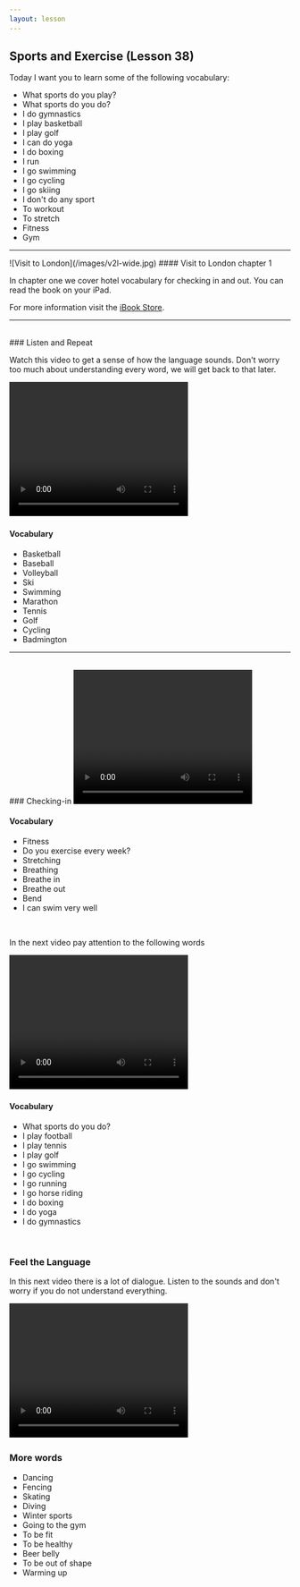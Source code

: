 ```yaml
---
layout: lesson
---
```

## Sports and Exercise (Lesson 38)


Today I want you to learn some of the following vocabulary:

* What sports do you play? 
* What sports do you do? 
* I do gymnastics 
* I play basketball 
* I play golf 
* I can do yoga 
* I do boxing 
* I run 
* I go swimming 
* I go cycling 
* I go skiing 
* I don't do any sport 
* To workout 
* To stretch 
* Fitness
* Gym 
 



<hr>
![Visit to London](/images/v2l-wide.jpg)
#### Visit to London chapter 1

In chapter one we cover hotel vocabulary for checking in and out. 
You can read the book on your iPad.

For more information visit the [iBook Store](https://itunes.apple.com/us/book/portuguese-for-travelers/id568515833).

<hr>

<br class="column">
### Listen and Repeat 

Watch this video to get a sense of how the language sounds. Don't worry too much about understanding every word, we will get back to that later.


<video width="320" height="240" preload="none">
    <source type="video/youtube" src="http://www.youtube.com/watch?v=EubqKQJVykI" />
</video>

#### Vocabulary

* Basketball
* Baseball
* Volleyball
* Ski
* Swimming
* Marathon
* Tennis 
* Golf 
* Cycling 
* Badmington 





<hr>
<br class="column">
### Checking-in

<video width="320" height="240" preload="none">
    <source type="video/youtube" src="http://www.youtube.com/watch?v=BMGAXVG-WsQ" />
</video>

#### Vocabulary

* Fitness
* Do you exercise every week? 
* Stretching 
* Breathing 
* Breathe in 
* Breathe out 
* Bend 
* I can swim very well 



<br class="column">

In the next video pay attention to the following words


<video width="320" height="240" preload="none">
    <source type="video/youtube" src="http://www.youtube.com/watch?v=VJx3qVy_lVo" />
</video>

#### Vocabulary

*  What sports do you do? 
* I play football
* I play tennis 
* I play golf 
* I go swimming 
* I go cycling 
* I go running 
* I go horse riding 
* I do boxing 
* I do yoga
* I do gymnastics  
 



<br class="column">

### Feel the Language

In this next video there is a lot of dialogue. 
Listen to the sounds and don't worry if you do not understand everything.

<video width="320" height="240" preload="none">
    <source type="video/youtube" src="http://www.youtube.com/watch?v=hRFhSWS8P38" />
</video>


<br class="column">

### More words


* Dancing 
* Fencing 
* Skating 
* Diving 
* Winter sports 
* Going to the gym 
* To be fit 
* To be healthy 
* Beer belly 
* To be out of shape 
* Warming up






